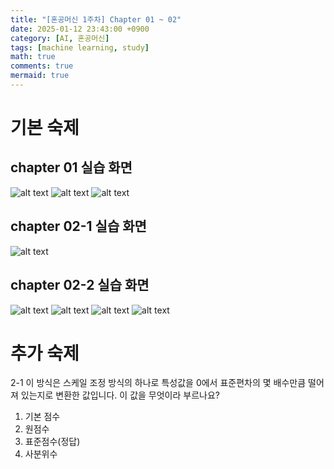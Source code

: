 ```yaml
---
title: "[혼공머신 1주차] Chapter 01 ~ 02"
date: 2025-01-12 23:43:00 +0900
category: [AI, 혼공머신]
tags: [machine learning, study]
math: true
comments: true
mermaid: true
---
```


# 기본 숙제

## chapter 01 실습 화면
![alt text](/assets/img/posts/AI/hm/1/1.png)
![alt text](/assets/img/posts/AI/hm/1/2.png)
![alt text](/assets/img/posts/AI/hm/1/3.png)

## chapter 02-1 실습 화면
![alt text](/assets/img/posts/AI/hm/1/4.png)

## chapter 02-2 실습 화면

![alt text](/assets/img/posts/AI/hm/1/5.png)
![alt text](/assets/img/posts/AI/hm/1/6.png)
![alt text](/assets/img/posts/AI/hm/1/7.png)
![alt text](/assets/img/posts/AI/hm/1/8.png)

# 추가 숙제

 2-1 이 방식은 스케일 조정 방식의 하나로 특성값을 0에서 표준편차의 몇 배수만큼 떨어져 있는지로 변환한 값입니다. 이 값을 무엇이라 부르나요?

1. 기본 점수
2. 원점수
3. 표준점수(정답)
4. 사분위수